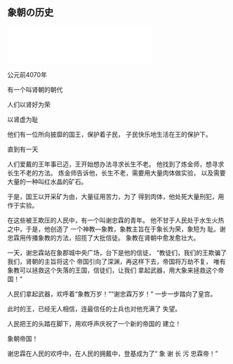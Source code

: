 ## 象朝の历史



<iframe frameborder="no" border="0" marginwidth="0" marginheight="0" width=330 height=86 src="//music.163.com/outchain/player?type=2&id=29418062&auto=1&height=66"></iframe>


公元前4070年

有一个叫肾朝的朝代

人们以肾好为荣

以肾虚为耻

他们有一位所向披靡的国王，保护着子民，
子民快乐地生活在王的保护下。

直到有一天

人们爱戴的王年事已迈，王开始想办法寻求长生不老。
他找到了炼金师，想寻求长生不老的方法。
炼金师告诉他，长生不老，需要用大量肉体做实验，
以及需要大量的一种叫红水晶的矿石。

于是，国王以开采矿为由，大量征用苦力，为了
得到肉体，他处死大量刑犯，用作于实验。

在这些被王欺压的人民中，有一个叫谢忠霖的青年。
他不甘于人民处于水生火热之中，于是，他创造了
一个神教—象教，象教主旨在于象长为荣，象短为
耻。谢忠霖用传播象教的方法，招揽了大批信徒。
象教在肾朝中愈发愈壮大。

一天，谢忠霖站在象郡城中央广场，台下是他的信徒，
“教徒们，我们的王欺骗了我们，肾朝的主旨将这个
帝国引向了深渊，再这样下去，帝国将万劫不复，
唯有象教可以拯救这个失落的王国，信徒们，让我们
拿起武器，用大象来拯救这个帝国！”

人民们拿起武器，欢呼着“象教万岁！”“谢忠霖万岁！”
一步一步踏向了皇宫。

此时的王，已经无人相信，连最信任的士兵也对他充满了
失望。

人民把王的头踏在脚下，用欢呼声庆祝了一个新的帝国的
建立！

象朝帝国！

谢忠霖在人民的欢呼中，在人民的拥戴中，登基成为了“
象 谢 长 污 忠霖帝！”

